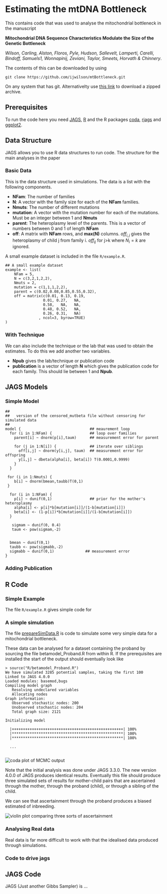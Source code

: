 # Estimating the mtDNA Bottleneck

This contains code that was used to analyse the mitochondrial bottleneck 
in the manuscript 

**Mitochondrial DNA Sequence Characteristics Modulate the Size of the Genetic Bottleneck**

*Wilson, Carling, Alston, Floros, Pyle, Hudson, Sallevelt, Lamperti, Carelli, Bindoff, Samuels1,  Wonnapinij,
  Zeviani, Taylor, Smeets, Horvath & Chinnery*.  

The contents of this can be downloaded by using 

```
git clone https://github.com/ijwilson/mtBottleneck.git
```

On any system that has git.  Alternativelty use [this link](https://github.com/ijwilson/mtBottleneck/archive/master.zip) to download a zipped archive.

## Prerequisites

To run the code here you need [JAGS](http://mcmc-jags.sourceforge.net/), [R](https://cran.r-project.org/) and the R packages [coda](https://cran.r-project.org/web/packages/coda/index.html ), [rjags](https://cran.r-project.org/web/packages/rjags/index.html) and [ggplot2](https://cran.r-project.org/web/packages/ggplot2/index.html).



## Data Structure

JAGS allows you to use R data structures to run code.  The structure for the main analyses in the paper 

### Basic Data

This is the data structure used in simulations.  The data is a list with the following components.  

* **NFam**:  The number of families
* **N**:  A vector with the family size for each of the **NFam** families.
* **Nmuts**: The number of different mutations
* **mutation**: A vector with the mutation number for each of the mutations.  Must be an integer between 1 and **Nmuts**
* **parent**: The heteroplasmy level of the parents.  This is a vector of numbers between 0 and 1 of length **NFam**
* **off**:  A matrix with **NFam** rows, and **max(N)** columns.  $off_{i,j}$ gives the heteroplasmy of child j from family i.  $off_{ij}$ for j>k where $N_i=k$ are ignored.

A small example dataset is included in the file `R/example.R`. 

```
## A small example dataset
example <- list(
    NFam = 5,
    N = c(3,2,1,2,2),
    Nmuts = 2,
    mutation = c(1,1,1,2,2),
    parent = c(0.02,0.08,0.85,0.55,0.32),
    off = matrix(c(0.01, 0.13, 0.19,
                 0.01, 0.27,   NA,
                 0.58,   NA,   NA,
                 0.48, 0.52,   NA,
                 0.26, 0.31,   NA)
               , ncol=3, byrow=TRUE)
)

```


### With Technique

We can also include the technique or the lab that was used to obtain the estimates.  To do this we add another two variables.  

* **Npub** gives the lab/technique or publication code
* **publication** is a vector of length **N** which gives the publication code for each family.  This should lie between 1 and **Npub**. 



## JAGS Models

### Simple Model

```
## 
##   version of the censored_mutbeta file without censoring for simulated data
##
model {                               ## meaurement loop
  for (i in 1:NFam) {                 ## loop over families 
    parent[i] ~ dnorm(p[i],taum)      ## measurement error for parent
    
    for (j in 1:N[i]) {               ## iterate over siblings
      off[i,j] ~ dnorm(y[i,j], taum)  ## measurement error for offspring
      y[i,j] ~ dbeta(alpha[i], beta[i]) T(0.0001,0.9999) 
    }
  }

 for (i in 1:Nmuts) {
    b[i] ~ dnorm(bmean,taubb)T(0,1)
 }

  for (i in 1:NFam) {                
    p[i] ~ dunif(0,1)                 ## prior for the mother's heteroplasmy  
    alpha[i] <- p[i]*b[mutation[i]]/(1-b[mutation[i]])
    beta[i] <- (1-p[i])*b[mutation[i]]/(1-b[mutation[i]]) 
  }
  
   sigmam ~ dunif(0, 0.4)
   taum <- pow(sigmam,-2)


  bmean ~ dunif(0,1)
  taubb <- pow(sigmabb,-2)
  sigmabb ~ dunif(0,1)              ## measurement error
}
```

### Adding Publication

## R Code

### Simple Example

The file `R/example.R` gives simple code for 


### A simple simulation

The file [prepareSimData.R](R/prepareSimData.R) is code to simulate some 
very simple data for a mitochondrial bottleneck.  

These data can be analysed for a dataset containing the proband by sourcing 
the file betamodel_Proband.R from within R.  If the prerequisites are installed 
the start of the output should eventually look like 

```
> source("R/betamodel_Proband.R")
We have simulated 3285 potential samples, taking the first 100
Linked to JAGS 4.0.0
Loaded modules: basemod,bugs
Compiling model graph
   Resolving undeclared variables
   Allocating nodes
Graph information:
   Observed stochastic nodes: 200
   Unobserved stochastic nodes: 204
   Total graph size: 2121

Initializing model

  |++++++++++++++++++++++++++++++++++++++++++++++++++| 100%
  |**************************************************| 100%
  |**************************************************| 100%
  
  ...
  
```
![coda plot of MCMC output](probandplot.png)


Note that the initial analysis was done under JAGS 3.3.0.  The new version 4.0.0 of 
JAGS produces identical results.  Eventually this file should produce three simulated sets
of results for mother-child pairs that are ascertained through the mother, through the proband (child),
or through a sibling of the child.  


We can see that ascertainment through the proband produces a biased estimated of inbreeding.

![violin plot comparing three sorts of ascertainment](violin.png)


### Analysing Real data

Real data is far more difficult to work with that the idealised data produced through simulations.  


### Code to drive jags



## JAGS Code

JAGS (Just another Gibbs Sampler) is ...
